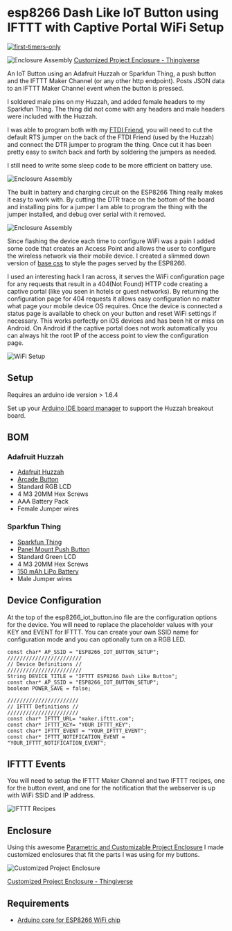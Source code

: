 # esp8266 Dash Like IoT Button using IFTTT with Captive Portal WiFi Setup

[![first-timers-only](https://img.shields.io/badge/first--timers--only-friendly-blue.svg?style=flat-square)](http://www.firsttimersonly.com/)

![Enclosure Assembly](http://garthvh.com/assets/img/esp8266/sparkfun_thing.jpg "Thing Enclosure")
[Customized Project Enclosure - Thingiverse](http://www.thingiverse.com/thing:981124)

An IoT Button using an Adafruit Huzzah or Sparkfun Thing, a push button and the IFTTT Maker Channel (or any other http endpoint).  Posts JSON data to an IFTTT Maker Channel event when the button is pressed.

I soldered male pins on my Huzzah, and added female headers to my Sparkfun Thing. The thing did not come with any headers and male headers were included with the Huzzah.

I was able to program both with my [FTDI Friend](https://www.adafruit.com/product/284), you will need to cut the default RTS jumper on the back of the FTDI Friend (used by the Huzzah) and connect the DTR jumper to program the thing. Once cut it has been pretty easy to switch back and forth by soldering the jumpers as needed.

I still need to write some sleep code to be more efficient on battery use.

![Enclosure Assembly](http://garthvh.com/assets/img/esp8266/button_assembly.jpg "Huzzah Assembly")

The built in battery and charging circuit on the ESP8266 Thing really makes it easy to work with. By cutting the DTR trace on the bottom of the board and installing pins for a jumper I am able to program the thing with the jumper installed, and debug over serial with it removed.

![Enclosure Assembly](http://garthvh.com/assets/img/esp8266/sparkfun_thing_circuit.jpg "Thing Assembly")

Since flashing the device each time to configure WiFi was a pain I added some code that creates an Access Point and allows the user to configure the wireless network via their mobile device. I created a slimmed down version of [base css](http://getbase.org/) to style the pages served by the ESP8266.

I used an interesting hack I ran across, it serves the WiFi configuration page for any requests that result in a 404(Not Found) HTTP code creating a captive portal (like you seen in hotels or guest networks). By returning the configuration page for 404 requests it allows easy configuration no matter what page your mobile device OS requires. Once the device is connected a status page is available to check on your button and reset WiFi settings if necessary. This works perfectly on iOS devices and has been hit or miss on Android.  On Android if the captive portal does not work automatically you can always hit the root IP of the access point to view the configuration page.

![WiFi Setup](http://garthvh.com/assets/img/esp8266/wifi_setup_all.png "WiFi Setup")

## Setup
Requires an arduino ide version > 1.6.4

Set up your [Arduino IDE board manager](https://learn.adafruit.com/adafruit-huzzah-esp8266-breakout/using-arduino-ide)  to support the Huzzah breakout board.

## BOM

### Adafruit Huzzah

* [Adafruit Huzzah](https://www.adafruit.com/products/2471)
* [Arcade Button](https://www.sparkfun.com/products/9339)
* Standard RGB LCD
* 4 M3 20MM Hex Screws
* AAA Battery Pack
* Female Jumper wires

### Sparkfun Thing

* [Sparkfun Thing](https://www.sparkfun.com/products/13231)
* [Panel Mount Push Button](https://www.adafruit.com/products/1504)
* Standard Green LCD
* 4 M3 20MM Hex Screws
* [150 mAh LiPo Battery](https://www.adafruit.com/product/1317)
* Male Jumper wires

## Device Configuration

At the top of the esp8266_iot_button.ino file are the configuration options for the device. You will need to replace the placeholder values with your KEY and EVENT for IFTTT. You can create your own SSID name for configuration mode and you can optionally turn on a RGB LED.

    const char* AP_SSID = "ESP8266_IOT_BUTTON_SETUP";
    ////////////////////////
    // Device Definitions //
    ////////////////////////
    String DEVICE_TITLE = "IFTTT ESP8266 Dash Like Button";
    const char* AP_SSID = "ESP8266_IOT_BUTTON_SETUP";
    boolean POWER_SAVE = false;

    ///////////////////////
    // IFTTT Definitions //
    ///////////////////////
    const char* IFTTT_URL= "maker.ifttt.com";
    const char* IFTTT_KEY= "YOUR IFTTT_KEY";
    const char* IFTTT_EVENT = "YOUR_IFTTT_EVENT";
    const char* IFTTT_NOTIFICATION_EVENT = "YOUR_IFTTT_NOTIFICATION_EVENT";

## IFTTT Events

You will need to setup the IFTTT Maker Channel and two IFTTT recipes, one for the button event, and one for the notification that the webserver is up with WiFi SSID and IP address.

![IFTTT Recipes](http://garthvh.com/assets/img/esp8266/ifttt_recipes_screenshot.png "IFTTT Recipes")

## Enclosure
Using this awesome [Parametric and Customizable Project Enclosure](http://www.thingiverse.com/thing:155001) I made customized enclosures that fit the parts I was using for my buttons.

![Customized  Project Enclosure](http://garthvh.com/assets/img/esp8266/button_enclosure_green.jpg "Customized Project Enclosure")

[Customized Project Enclosure - Thingiverse](http://www.thingiverse.com/thing:941755)

## Requirements

* [Arduino core for ESP8266 WiFi chip](https://github.com/esp8266/Arduino)
